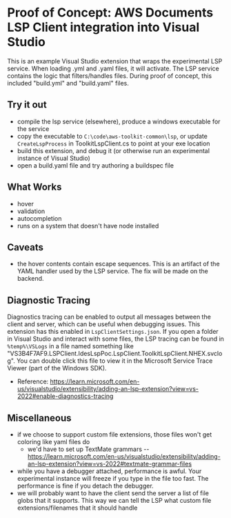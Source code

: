 # Proof of Concept: AWS Documents LSP Client integration into Visual Studio

This is an example Visual Studio extension that wraps the experimental LSP service. When loading .yml and .yaml files, it will activate. The LSP service contains the logic that filters/handles files. During proof of concept, this included "build.yml" and "build.yaml" files.

## Try it out
- compile the lsp service (elsewhere), produce a windows executable for the service
- copy the executable to `C:\code\aws-toolkit-common\lsp`, or update `CreateLspProcess` in ToolkitLspClient.cs to point at your exe location
- build this extension, and debug it (or otherwise run an experimental instance of Visual Studio)
- open a build.yaml file and try authoring a buildspec file

## What Works

- hover
- validation
- autocompletion
- runs on a system that doesn't have node installed

## Caveats

- the hover contents contain escape sequences. This is an artifact of the YAML handler used by the LSP service. The fix will be made on the backend.

## Diagnostic Tracing

Diagnostics tracing can be enabled to output all messages between the client and server, which can be useful when debugging issues. This extension has this enabled in `LspClientSettings.json`. If you open a folder in Visual Studio and interact with some files, the LSP tracing can be found in `%temp%\VSLogs` in a file named something like "VS3B4F7AF9.LSPClient.IdesLspPoc.LspClient.ToolkitLspClient.NHEX.svclog". You can double click this file to view it in the Microsoft Service Trace Viewer (part of the Windows SDK).

- Reference: https://learn.microsoft.com/en-us/visualstudio/extensibility/adding-an-lsp-extension?view=vs-2022#enable-diagnostics-tracing

## Miscellaneous

- if we choose to support custom file extensions, those files won't get coloring like yaml files do
  - we'd have to set up TextMate grammars -- https://learn.microsoft.com/en-us/visualstudio/extensibility/adding-an-lsp-extension?view=vs-2022#textmate-grammar-files
- while you have a debugger attached, performance is awful. Your experimental instance will freeze if you type in the file too fast. The performance is fine if you detach the debugger.
- we will probably want to have the client send the server a list of file globs that it supports. This way we can tell the LSP what custom file extensions/filenames that it should handle
